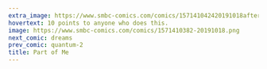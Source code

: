 ```yaml
---
extra_image: https://www.smbc-comics.com/comics/157141042420191018after.png
hovertext: 10 points to anyone who does this.
image: https://www.smbc-comics.com/comics/1571410382-20191018.png
next_comic: dreams
prev_comic: quantum-2
title: Part of Me
---
```


